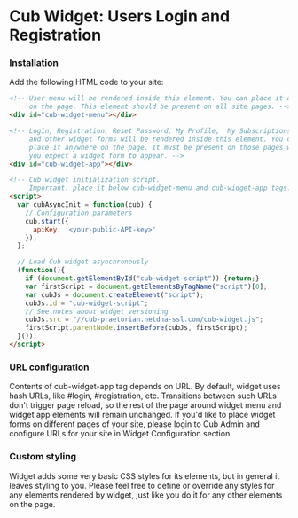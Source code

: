 # Cub Widget: Users Login and Registration

### Installation

Add the following HTML code to your site:

```html
<!-- User menu will be rendered inside this element. You can place it anywhere
     on the page. This element should be present on all site pages. -->
<div id="cub-widget-menu"></div>

<!-- Login, Registration, Reset Password, My Profile,  My Subscriptions,
     and other widget forms will be rendered inside this element. You can
     place it anywhere on the page. It must be present on those pages where
     you expect a widget form to appear. -->
<div id="cub-widget-app"></div>

<!-- Cub widget initialization script.
     Important: place it below cub-widget-menu and cub-widget-app tags. -->
<script>
  var cubAsyncInit = function(cub) {
    // Configuration parameters
    cub.start({
      apiKey: '<your-public-API-key>'
    });
  };

  // Load Cub widget asynchronously
  (function(){
    if (document.getElementById("cub-widget-script")) {return;}
    var firstScript = document.getElementsByTagName("script")[0];
    var cubJs = document.createElement("script");
    cubJs.id = "cub-widget-script";
    // See notes about widget versioning
    cubJs.src = "//cub-praetorian.netdna-ssl.com/cub-widget.js";
    firstScript.parentNode.insertBefore(cubJs, firstScript);
  }());
</script>
```

### URL configuration

Contents of cub-widget-app tag depends on URL. By default, widget uses
hash URLs, like #login, #registration, etc. Transitions between such URLs
don't trigger page reload, so the rest of the page around widget menu and
widget app elements will remain unchanged. If you'd like to place widget
forms on different pages of your site, please login to Cub Admin and
configure URLs for your site in Widget Configuration section.

### Custom styling

Widget adds some very basic CSS styles for its elements, but in general it
leaves styling to you. Please feel free to define or override any styles for
any elements rendered by widget, just like you do it for any other elements
on the page.
